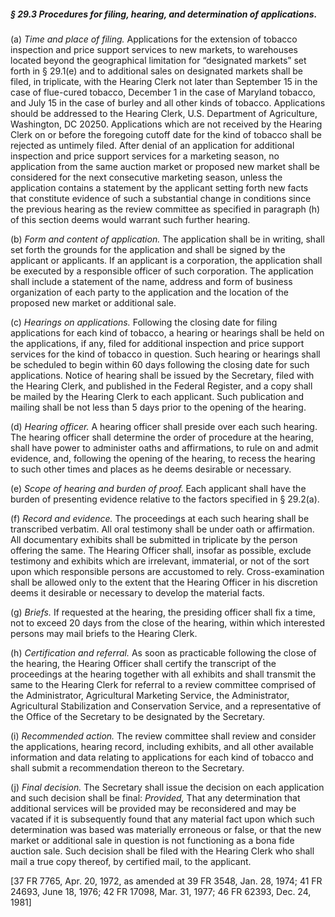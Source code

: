 ##### § 29.3 Procedures for filing, hearing, and determination of applications. #####

(a) *Time and place of filing.* Applications for the extension of tobacco inspection and price support services to new markets, to warehouses located beyond the geographical limitation for “designated markets” set forth in § 29.1(e) and to additional sales on designated markets shall be filed, in triplicate, with the Hearing Clerk not later than September 15 in the case of flue-cured tobacco, December 1 in the case of Maryland tobacco, and July 15 in the case of burley and all other kinds of tobacco. Applications should be addressed to the Hearing Clerk, U.S. Department of Agriculture, Washington, DC 20250. Applications which are not received by the Hearing Clerk on or before the foregoing cutoff date for the kind of tobacco shall be rejected as untimely filed. After denial of an application for additional inspection and price support services for a marketing season, no application from the same auction market or proposed new market shall be considered for the next consecutive marketing season, unless the application contains a statement by the applicant setting forth new facts that constitute evidence of such a substantial change in conditions since the previous hearing as the review committee as specified in paragraph (h) of this section deems would warrant such further hearing.

(b) *Form and content of application.* The application shall be in writing, shall set forth the grounds for the application and shall be signed by the applicant or applicants. If an applicant is a corporation, the application shall be executed by a responsible officer of such corporation. The application shall include a statement of the name, address and form of business organization of each party to the application and the location of the proposed new market or additional sale.

(c) *Hearings on applications.* Following the closing date for filing applications for each kind of tobacco, a hearing or hearings shall be held on the applications, if any, filed for additional inspection and price support services for the kind of tobacco in question. Such hearing or hearings shall be scheduled to begin within 60 days following the closing date for such applications. Notice of hearing shall be issued by the Secretary, filed with the Hearing Clerk, and published in the Federal Register, and a copy shall be mailed by the Hearing Clerk to each applicant. Such publication and mailing shall be not less than 5 days prior to the opening of the hearing.

(d) *Hearing officer.* A hearing officer shall preside over each such hearing. The hearing officer shall determine the order of procedure at the hearing, shall have power to administer oaths and affirmations, to rule on and admit evidence, and, following the opening of the hearing, to recess the hearing to such other times and places as he deems desirable or necessary.

(e) *Scope of hearing and burden of proof.* Each applicant shall have the burden of presenting evidence relative to the factors specified in § 29.2(a).

(f) *Record and evidence.* The proceedings at each such hearing shall be transcribed verbatim. All oral testimony shall be under oath or affirmation. All documentary exhibits shall be submitted in triplicate by the person offering the same. The Hearing Officer shall, insofar as possible, exclude testimony and exhibits which are irrelevant, immaterial, or not of the sort upon which responsible persons are accustomed to rely. Cross-examination shall be allowed only to the extent that the Hearing Officer in his discretion deems it desirable or necessary to develop the material facts.

(g) *Briefs.* If requested at the hearing, the presiding officer shall fix a time, not to exceed 20 days from the close of the hearing, within which interested persons may mail briefs to the Hearing Clerk.

(h) *Certification and referral.* As soon as practicable following the close of the hearing, the Hearing Officer shall certify the transcript of the proceedings at the hearing together with all exhibits and shall transmit the same to the Hearing Clerk for referral to a review committee comprised of the Administrator, Agricultural Marketing Service, the Administrator, Agricultural Stabilization and Conservation Service, and a representative of the Office of the Secretary to be designated by the Secretary.

(i) *Recommended action.* The review committee shall review and consider the applications, hearing record, including exhibits, and all other available information and data relating to applications for each kind of tobacco and shall submit a recommendation thereon to the Secretary.

(j) *Final decision.* The Secretary shall issue the decision on each application and such decision shall be final: *Provided,* That any determination that additional services will be provided may be reconsidered and may be vacated if it is subsequently found that any material fact upon which such determination was based was materially erroneous or false, or that the new market or additional sale in question is not functioning as a bona fide auction sale. Such decision shall be filed with the Hearing Clerk who shall mail a true copy thereof, by certified mail, to the applicant.

[37 FR 7765, Apr. 20, 1972, as amended at 39 FR 3548, Jan. 28, 1974; 41 FR 24693, June 18, 1976; 42 FR 17098, Mar. 31, 1977; 46 FR 62393, Dec. 24, 1981]
